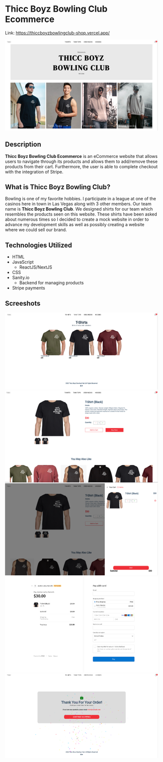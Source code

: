 # Thicc Boyz Bowling Club Ecommerce

Link: https://thiccboyzbowlingclub-shop.vercel.app/

![Image of homepage](assets/images/Homepage.png)

## Description

**Thicc Boyz Bowling Club Ecommerce** is an eCommerce website that allows users to navigate through its products and allows them to add/remove these products from their cart. Furthermore, the user is able to complete checkout with the integration of Stripe.

## What is Thicc Boyz Bowling Club?

Bowling is one of my favorite hobbies. I participate in a league at one of the casinos here in town in Las Vegas along with 3 other members. Our team name is **Thicc Boyz Bowling Club**. We designed shirts for our team which resembles the products seen on this website. These shirts have been asked about numerous times so I decided to create a mock website in order to advance my development skills as well as possibly creating a website where we could sell our brand.

## Technologies Utilized

- HTML
- JavaScript
  - ReactJS/NextJS
- CSS
- Sanity.io
  - Backend for managing products
- Stripe payments

## Screeshots

![Image of products](assets/images/Products.png)
![Image of product](assets/images/Product.png)
![Image of cart](assets/images/Cart.png)
![Image of payment](assets/images/Payment.png)
![Image of confirmed](assets/images/Confirmed.png)
